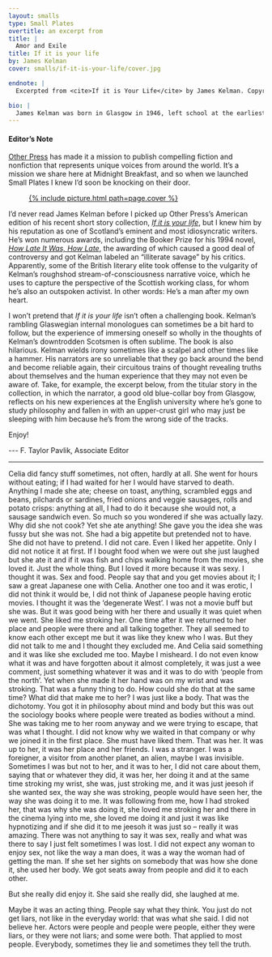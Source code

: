 ```yaml
---
layout: smalls
type: Small Plates
overtitle: an excerpt from
title: |
  Amor and Exile
title: If it is your life
by: James Kelman
cover: smalls/if-it-is-your-life/cover.jpg

endnote: |
  Excerpted from <cite>If it is Your Life</cite> by James Kelman. Copyright 2014 by James Kelman. Published by Other Press. All rights reserved. Reprinted by permission from Other Press.

bio: |
  James Kelman was born in Glasgow in 1946, left school at the earliest opportunity, and began working life in a factory aged 15. Emigrated with his family to California in 1963, returned to Scotland 1964. Kelman has worked at a variety of jobs ever since. He began writing while living in London aged twenty two and later met Texan writer Mary Gray Hughes. With her support his debut story collection, <cite>An Old Pub Near The Angel</cite> was published by Puckerbrush Press, Maine, in 1973.  His fourth novel, <cite>How Late It Was, How Late</cite>, won the Booker Prize in 1994. His recent publications include story collections <cite>Busted Scotch</cite> and <cite>If it is your life</cite>; and novels, <cite>You have to be careful in the Land of the Free</cite>, <cite>Translated Accounts</cite>, and <cite>Kieron Smith, boy</cite>. Kelman has taught at the University of Texas in Austin, and San José State University, California. He and his wife live in Scotland, not far from their two daughters and two grandchildren.
---
```


<div class="intro" markdown="block">

<h4>Editor’s Note</h4>

<a href="http://www.otherpress.com/">Other Press</a> has made it a mission to publish compelling fiction and nonfiction that represents unique voices from around the world. It’s a mission we share here at Midnight Breakfast, and so when we launched Small Plates I knew I’d soon be knocking on their door.

<figure class="right small">
  <a href="http://www.otherpress.com/books/life/">{% include picture.html path=page.cover %}</a>
</figure>


I’d never read James Kelman before I picked up Other Press’s American edition of his recent short story collection, <a href="http://www.otherpress.com/books/life/"><cite>If it is your life</cite></a>, but I knew him by his reputation as one of Scotland’s eminent and most idiosyncratic writers. He’s won numerous awards, including the Booker Prize for his 1994 novel, <a href="http://www.theguardian.com/books/2011/sep/14/booker-club-james-kelman-how-late"><cite>How Late It Was, How Late</cite></a>, the awarding of which caused a good deal of controversy and got Kelman labeled an “illiterate savage” by his critics. Apparently, some of the British literary elite took offense to the vulgarity of Kelman’s roughshod stream-of-consciousness narrative voice, which he uses to capture the perspective of the Scottish working class, for whom he’s also an outspoken activist. In other words: He’s a man after my own heart.

I won’t pretend that <cite>If it is your life</cite> isn’t often a challenging book. Kelman’s rambling Glaswegian internal monologues can sometimes be a bit hard to follow, but the experience of immersing oneself so wholly in the thoughts of Kelman’s downtrodden Scotsmen is often sublime. The book is also hilarious. Kelman wields irony sometimes like a scalpel and other times like a hammer. His narrators are so unreliable that they go back around the bend and become reliable again, their circuitous trains of thought revealing truths about themselves and the human experience that they may not even be aware of. Take, for example, the excerpt below, from the titular story in the collection, in which the narrator, a good old blue-collar boy from Glasgow, reflects on his new experiences at the English university where he’s gone to study philosophy and fallen in with an upper-crust girl who may just be sleeping with him because he’s from the wrong side of the tracks.

Enjoy!

--- F. Taylor Pavlik, Associate Editor

</div>

<hr />

Celia did fancy stuff sometimes, not often, hardly at all. She went for hours without eating; if I had waited for her I would have starved to death. Anything I made she ate; cheese on toast, anything, scrambled eggs and beans, pilchards or sardines, fried onions and veggie sausages, rolls and potato crisps: anything at all, I had to do it because she would not, a sausage sandwich even. So much so you wondered if she was actually lazy. Why did she not cook? Yet she ate anything! She gave you the idea she was fussy but she was not. She had a big appetite but pretended not to have. She did not have to pretend. I did not care. Even I liked her appetite. Only I did not notice it at first. If I bought food when we were out she just laughed but she ate it and if it was fish and chips walking home from the movies, she loved it. Just the whole thing. But I loved it more because it was sexy. I thought it was. Sex and food. People say that and you get movies about it; I saw a great Japanese one with Celia. Another one too and it was erotic, I did not think it would be, I did not think of Japanese people having erotic movies. I thought it was the ‘degenerate West’. I was not a movie buff but she was. But it was good being with her there and usually it was quiet when we went. She liked me stroking her. One time after it we returned to her place and people were there and all talking together. They all seemed to know each other except me but it was like they knew who I was. But they did not talk to me and I thought they excluded me. And Celia said something and it was like she excluded me too. Maybe I misheard. I do not even know what it was and have forgotten about it almost completely, it was just a wee comment, just something whatever it was and it was to do with ‘people from the north’. Yet when she made it her hand was on my wrist and was stroking. That was a funny thing to do. How could she do that at the same time? What did that make me to her? I was just like a body. That was the dichotomy. You got it in philosophy about mind and body but this was out the sociology books where people were treated as bodies without a mind. She was taking me to her room anyway and we were trying to escape, that was what I thought. I did not know why we waited in that company or why we joined it in the first place. She must have liked them. That was her. It was up to her, it was her place and her friends. I was a stranger. I was a foreigner, a visitor from another planet, an alien, maybe I was invisible. Sometimes I was but not to her, and it was to her, I did not care about them, saying that or whatever they did, it was her, her doing it and at the same time stroking my wrist, she was, just stroking me, and it was just jeesoh if she wanted sex, the way she was stroking, people would have seen her, the way she was doing it to me. It was following from me, how I had stroked her, that was why she was doing it, she loved me stroking her and there in the cinema lying into me, she loved me doing it and just it was like hypnotizing and if she did it to me jeesoh it was just so – really it was amazing. There was not anything to say it was sex, really and what was there to say I just felt sometimes I was lost. I did not expect any woman to enjoy sex, not like the way a man does, it was a way the woman had of getting the man. If she set her sights on somebody that was how she done it, she used her body. We got seats away from people and did it to each other.

But she really did enjoy it. She said she really did, she laughed at me.

Maybe it was an acting thing. People say what they think. You just do not get liars, not like in the everyday world: that was what she said. I did not believe her. Actors were people and people were people, either they were liars, or they were not liars; and some were both. That applied to most people. Everybody, sometimes they lie and sometimes they tell the truth.
